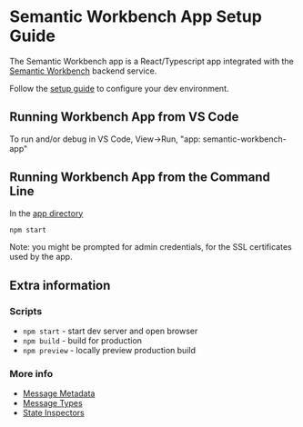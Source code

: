 # Semantic Workbench App Setup Guide

The Semantic Workbench app is a React/Typescript app integrated with the [Semantic Workbench](../service/README.md) backend service.

Follow the [setup guide](../../../docs/SETUP_DEV_ENVIRONMENT.md) to configure your dev environment.

## Running Workbench App from VS Code

To run and/or debug in VS Code, View->Run, "app: semantic-workbench-app"

## Running Workbench App from the Command Line

In the [app directory](./)

```sh
npm start
```

Note: you might be prompted for admin credentials, for the SSL certificates used by the app.

## Extra information

### Scripts

-   `npm start` - start dev server and open browser
-   `npm build` - build for production
-   `npm preview` - locally preview production build

### More info

-   [Message Metadata](./docs/MESSAGE_METADATA.md)
-   [Message Types](./docs/MESSAGE_TYPES.md)
-   [State Inspectors](./docs/STATE_INSPECTORS.md)
